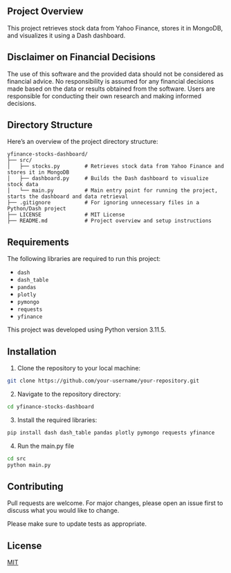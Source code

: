 ## Project Overview

This project retrieves stock data from Yahoo Finance, stores it in MongoDB, and visualizes it using a Dash dashboard.  

## Disclaimer on Financial Decisions

The use of this software and the provided data should not be considered as financial advice. 
No responsibility is assumed for any financial decisions made based on the data or results 
obtained from the software. Users are responsible for conducting their own research and making 
informed decisions.

## Directory Structure

Here’s an overview of the project directory structure:

```plaintext
yfinance-stocks-dashboard/
├── src/
│   ├── stocks.py        # Retrieves stock data from Yahoo Finance and stores it in MongoDB
│   ├── dashboard.py     # Builds the Dash dashboard to visualize stock data
│   └── main.py          # Main entry point for running the project, starts the dashboard and data retrieval
├── .gitignore           # For ignoring unnecessary files in a Python/Dash project
├── LICENSE              # MIT License
├── README.md            # Project overview and setup instructions
```

## Requirements

The following libraries are required to run this project:

*   `dash`
*   `dash_table`
*   `pandas`
*   `plotly`
*   `pymongo`
*   `requests`
*   `yfinance`

This project was developed using Python version 3.11.5.

## Installation

1. Clone the repository to your local machine:
```bash
git clone https://github.com/your-username/your-repository.git
```

2. Navigate to the repository directory:
```bash
cd yfinance-stocks-dashboard
```

3. Install the required libraries:
```bash
pip install dash dash_table pandas plotly pymongo requests yfinance
```

4. Run the main.py file
```bash
cd src
python main.py
```

## Contributing

Pull requests are welcome. For major changes, please open an issue first to discuss what you would 
like to change.

Please make sure to update tests as appropriate.

## License

[MIT](https://choosealicense.com/licenses/mit/)